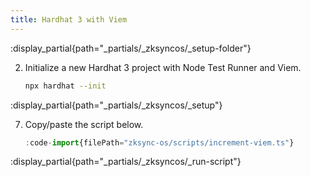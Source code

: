 ```yaml
---
title: Hardhat 3 with Viem
---
```


:display_partial{path="_partials/_zksyncos/_setup-folder"}

2. Initialize a new Hardhat 3 project with Node Test Runner and Viem. <!-- markdownlint-disable-line -->

    ```bash
    npx hardhat --init
    ```

:display_partial{path="_partials/_zksyncos/_setup"}

7. Copy/paste the script below. <!-- markdownlint-disable-line -->

    ```ts [increment.ts]
    :code-import{filePath="zksync-os/scripts/increment-viem.ts"}
    ```

:display_partial{path="_partials/_zksyncos/_run-script"}
